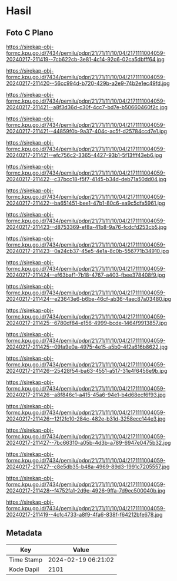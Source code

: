 # Hasil

## Foto C Plano

https://sirekap-obj-formc.kpu.go.id/7434/pemilu/pdpr/21/71/11/10/04/2171111004059-20240217-211419--7cb622cb-3e81-4c14-92c6-02ca5dbfff64.jpg

https://sirekap-obj-formc.kpu.go.id/7434/pemilu/pdpr/21/71/11/10/04/2171111004059-20240217-211420--56cc994d-b720-429b-a2e9-74b2e1ec49fd.jpg

https://sirekap-obj-formc.kpu.go.id/7434/pemilu/pdpr/21/71/11/10/04/2171111004059-20240217-211421--a8f3d36d-c30f-4cc7-bd7e-b50660460f2c.jpg

https://sirekap-obj-formc.kpu.go.id/7434/pemilu/pdpr/21/71/11/10/04/2171111004059-20240217-211421--44859f0b-9a37-404c-ac5f-d25784ccd7e1.jpg

https://sirekap-obj-formc.kpu.go.id/7434/pemilu/pdpr/21/71/11/10/04/2171111004059-20240217-211421--efc756c2-3365-4427-93b1-5f13fff43eb6.jpg

https://sirekap-obj-formc.kpu.go.id/7434/pemilu/pdpr/21/71/11/10/04/2171111004059-20240217-211422--c37bcc18-f5f7-4145-b34d-deb71a50dd04.jpg

https://sirekap-obj-formc.kpu.go.id/7434/pemilu/pdpr/21/71/11/10/04/2171111004059-20240217-211422--ba651451-bee1-47b1-80c6-ea9c5dfa5961.jpg

https://sirekap-obj-formc.kpu.go.id/7434/pemilu/pdpr/21/71/11/10/04/2171111004059-20240217-211423--d8753369-ef8a-41b8-9a76-fcdcfd253cb5.jpg

https://sirekap-obj-formc.kpu.go.id/7434/pemilu/pdpr/21/71/11/10/04/2171111004059-20240217-211423--0a24cb37-45e5-4e1a-8c0b-556771b34910.jpg

https://sirekap-obj-formc.kpu.go.id/7434/pemilu/pdpr/21/71/11/10/04/2171111004059-20240217-211424--ef63baf1-7b18-4767-a403-fbee378408f9.jpg

https://sirekap-obj-formc.kpu.go.id/7434/pemilu/pdpr/21/71/11/10/04/2171111004059-20240217-211424--e23643e6-b6be-46cf-ab36-4aec87a03480.jpg

https://sirekap-obj-formc.kpu.go.id/7434/pemilu/pdpr/21/71/11/10/04/2171111004059-20240217-211425--6780df84-e156-4999-bcde-1464f9913857.jpg

https://sirekap-obj-formc.kpu.go.id/7434/pemilu/pdpr/21/71/11/10/04/2171111004059-20240217-211425--09fa9e0a-4975-4e15-a5b0-4f2a616b8622.jpg

https://sirekap-obj-formc.kpu.go.id/7434/pemilu/pdpr/21/71/11/10/04/2171111004059-20240217-211426--25428f54-ba63-4551-a517-31e4f6456e9b.jpg

https://sirekap-obj-formc.kpu.go.id/7434/pemilu/pdpr/21/71/11/10/04/2171111004059-20240217-211426--a8f846c1-a415-45a6-94e1-b4d68ecf6f93.jpg

https://sirekap-obj-formc.kpu.go.id/7434/pemilu/pdpr/21/71/11/10/04/2171111004059-20240217-211426--12f2fc10-284c-482e-b31d-3258ecc144e3.jpg

https://sirekap-obj-formc.kpu.go.id/7434/pemilu/pdpr/21/71/11/10/04/2171111004059-20240217-211427--7bc66310-a05b-4d3b-a789-6947e0475b32.jpg

https://sirekap-obj-formc.kpu.go.id/7434/pemilu/pdpr/21/71/11/10/04/2171111004059-20240217-211427--c8e5db35-b48a-4969-89d3-1991c7205557.jpg

https://sirekap-obj-formc.kpu.go.id/7434/pemilu/pdpr/21/71/11/10/04/2171111004059-20240217-211428--f4752fa1-2d9e-4926-9ffa-7d9ec500040b.jpg

https://sirekap-obj-formc.kpu.go.id/7434/pemilu/pdpr/21/71/11/10/04/2171111004059-20240217-211419--4cfc4733-a8f9-4fa6-838f-f64212bfe678.jpg


## Metadata

| Key        | Value               |
| ---------- | ------------------- |
| Time Stamp | 2024-02-19 06:21:02 |
| Kode Dapil | 2101                |



